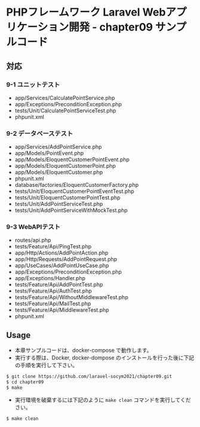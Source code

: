 # PHPフレームワーク Laravel Webアプリケーション開発 - chapter09 サンプルコード

## 対応

### 9-1 ユニットテスト

* app/Services/CalculatePointService.php
* app/Exceptions/PreconditionException.php
* tests/Unit/CalculatePointServiceTest.php
* phpunit.xml

### 9-2 データベーステスト

* app/Services/AddPointService.php
* app/Models/PointEvent.php
* app/Models/EloquentCustomerPointEvent.php
* app/Models/EloquentCustomerPoint.php
* app/Models/EloquentCustomer.php
* phpunit.xml
* database/factories/EloquentCustomerFactory.php
* tests/Unit/EloquentCustomerPointEventTest.php
* tests/Unit/EloquentCustomerPointTest.php
* tests/Unit/AddPointServiceTest.php
* tests/Unit/AddPointServiceWithMockTest.php

### 9-3 WebAPIテスト

* routes/api.php
* tests/Feature/Api/PingTest.php
* app/Http/Actions/AddPointAction.php
* app/Http/Requests/AddPointRequest.php
* app/UseCases/AddPointUseCase.php
* app/Exceptions/PreconditionException.php
* app/Exceptions/Handler.php
* tests/Feature/Api/AddPointTest.php
* tests/Feature/Api/AuthTest.php
* tests/Feature/Api/WithoutMiddlewareTest.php
* tests/Feature/Api/MailTest.php
* tests/Feature/Api/MiddlewareTest.php
* phpunit.xml

## Usage

* 本章サンプルコードは、docker-compose で動作します。
* 実行する際は、Docker, docker-dompose のインストールを行った後に下記の手順を実行して下さい。

```sh
$ git clone https://github.com/laravel-socym2021/chapter09.git
$ cd chapter09
$ make
```

* 実行環境を破棄するには下記のように `make clean` コマンドを実行してください。

```sh
$ make clean
```
